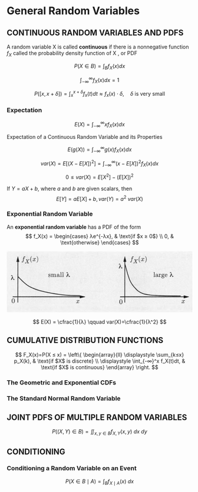 # General Random Variables

## CONTINUOUS RANDOM VARIABLES AND PDFS

A random variable X is called **continuous** if there is a nonnegative function $f_X$ called the probability density function of X , or PDF

$$
P ( X ∈ B ) = \int_B f_X (x)dx
$$

$$
\int_{-∞}^∞ f_X (x)dx = 1
$$

$$P([x, x + δ]) = \int_x^{x+δ}f_x(t) dt ≈ f_x(x) ⋅ δ ,\quad δ \text{ is very small}$$

### Expectation

$$E(X) = \int_{-∞}^∞ xf_X (x)dx$$

Expectation of a Continuous Random Variable and its Properties

$$E(g(X)) = \int_{-∞}^∞ g(x) f_X (x)dx$$

$$var(X) = E [(X-E[X])^2] = \int_{-∞}^∞ (x-E[X])^2 f_X(x)dx$$

$$0 ≤ var(X) = E[X^2]-(E[X])^2$$

If $Y = aX + b$, where $a$ and $b$ are given scalars, then
$$E[Y] = aE[X] + b, var(Y) = a^2\ var(X) $$

### Exponential Random Variable

An **exponential random variable** has a PDF of the form
$$
f_X(x) =
\begin{cases}
λe^{-λx},  & \text{if $x ≥ 0$} \\
0, & \text{otherwise}
\end{cases}
$$

![](assets/3-General_Random_Variables-82c25.png)

$$
E(X) = \cfrac{1}{λ} \qquad var(X)=\cfrac{1}{λ^2}
$$

## CUMULATIVE DISTRIBUTION FUNCTIONS

$$
F_X(x)=P(X ≤ x) =
\left\{ \begin{array}{ll}
\displaystyle \sum_{k≤x} p_X(k),  & \text{if $X$ is discrete} \\
\displaystyle \int_{-∞}^x f_X(t)dt, & \text{if $X$ is continuous}
\end{array} \right.
$$

### The Geometric and Exponential CDFs

### The Standard Normal Random Variable

## JOINT PDFS OF MULTIPLE RANDOM VARIABLES

$$P((X,Y)∈B) = \iint_{x,y∈B}f_{X,Y}(x,y)\ dx\ dy$$

## CONDITIONING

### Conditioning a Random Variable on an Event

$$P(X∈B \mid A) = \int_B f_{X \mid A}(x)\ dx$$
